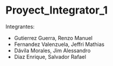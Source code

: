 # Proyect_Integrator_1
Integrantes:
- Gutierrez Guerra, Renzo Manuel
- Fernandez Valenzuela, Jeffri Mathias
- Dávila Morales, Jim Alessandro
- Diaz Enrique, Salvador Rafael

